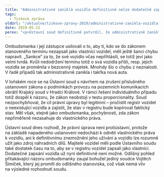 ```yaml
---
title: "Administrativně zaniklá vozidla definitivně nelze dodatečně zapsat do registru"
tags:
  - Tisková zpráva
oldUrl: "/aktualne/tiskove-zpravy-2019/administrativne-zanikla-vozidla-definitivne-nelze-dodatecne-zapsat-do-registru"
date: 2019-05-22
perex: "<p>Ústavní soud definitivně potvrdil, že administrativně zaniklá vozidla již nelze dodatečně zapsat do registru vozidel a legálně je užívat v silničním provozu.</p>"
---
```


<!-- imported from the old website -->

<p>Ombudsmanka i její zástupce usilovali o to, aby ti, kdo se do zákonem stanoveného termínu nezapsali jako vlastníci vozidel, měli ještě šanci chybu napravit. „Sankce“ za to, že své vozidlo včas nepřihlásili, se totiž jeví jako velmi tvrdá. Kvůli nedodržení termínu totiž o svá vozidla přišli, resp. jejich vozidla se proměnila v bezcenný majetek. Mnohdy šlo o chybu z neznalosti. V řadě případů tak administrativně zanikla i takřka nová auta.</p> <p>V loňském roce se na Ústavní soud s návrhem na zrušení příslušného ustanovení zákona o podmínkách provozu na pozemních komunikacích obrátil Krajský soud v Hradci Králové. V rámci řešení individuálního případu totiž dospěl k názoru, že zákon neobstojí v testu proporcionality. Soud nezpochybňoval, že cíl právní úpravy byl legitimní – pročistit registr vozidel o neexistující vozidla a zajistit, že stav v registru bude kopírovat faktický stav. Měl však, stejně jako ombudsmanka, pochybnosti, zda zákon nepřiměřeně nezasahuje do vlastnického práva. </p><p> Ústavní soud dnes rozhodl, že právní úprava není protiústavní, protože na základě napadeného ustanovení nedochází k odnětí vlastnického práva k vozidlu, ani k definitivnímu znemožnění jeho užívání a vozidlo lze rozumně užít jako zdroj náhradních dílů. Majitelé vozidel měli podle Ústavního soudu také dostatek času na to, aby se v registru vozidel zapsali jako vlastníci. Dodatečné zapsání vozidla už nyní definitivně není možné. Odlišný pohled přitakávající názoru ombudsmanky zaujal bohužel jediný soudce Vojtěch Šimíček, který jej promítl do odlišného stanoviska, což však nemá vliv na výsledné rozhodnutí soudu.</p>

